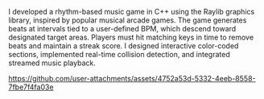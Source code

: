 I developed a rhythm-based music game in C++ using the Raylib graphics library, inspired by popular musical arcade games. The game generates beats at intervals tied to a user-defined BPM, which descend toward designated target areas. Players must hit matching keys in time to remove beats and maintain a streak score. I designed interactive color-coded sections, implemented real-time collision detection, and integrated streamed music playback. 

https://github.com/user-attachments/assets/4752a53d-5332-4eeb-8558-7fbe7f4fa03e

